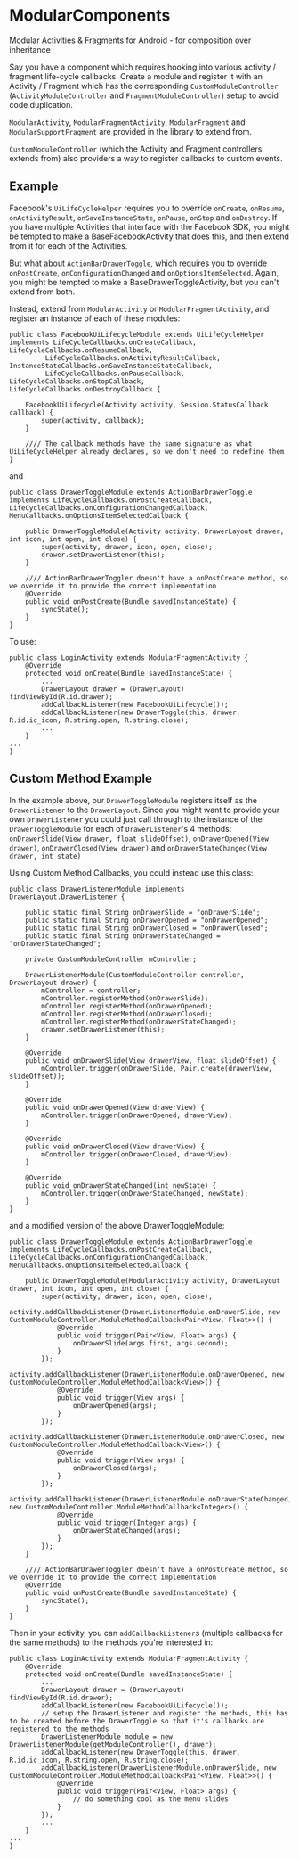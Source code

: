 ModularComponents
=================

Modular Activities &amp; Fragments for Android - for composition over inheritance

Say you have a component which requires hooking into various activity / fragment life-cycle callbacks.
Create a module and register it with an Activity / Fragment which has the corresponding `CustomModuleController` (`ActivityModuleController` and `FragmentModuleController`) setup to avoid code duplication.

`ModularActivity`, `ModularFragmentActivity`, `ModularFragment` and `ModularSupportFragment` are provided in the library to extend from.

`CustomModuleController` (which the Activity and Fragment controllers extends from) also providers a way to register callbacks to custom events.

Example
------
Facebook's `UiLifeCycleHelper` requires you to override `onCreate`, `onResume`, `onActivityResult`, `onSaveInstanceState`, `onPause`, `onStop` and `onDestroy`. If you have multiple Activities that interface with the Facebook SDK, you might be tempted to make a BaseFacebookActivity that does this, and then extend from it for each of the Activities.

But what about `ActionBarDrawerToggle`, which requires you to override `onPostCreate`, `onConfigurationChanged` and `onOptionsItemSelected`.
Again, you might be tempted to make a BaseDrawerToggleActivity, but you can't extend from both.

Instead, extend from `ModularActivity` or `ModularFragmentActivity`, and register an instance of each of these modules:

    public class FacebookUiLifecycleModule extends UiLifeCycleHelper implements LifeCycleCallbacks.onCreateCallback, LifeCycleCallbacks.onResumeCallback, 
             LifeCycleCallbacks.onActivityResultCallback, InstanceStateCallbacks.onSaveInstanceStateCallback, 
             LifeCycleCallbacks.onPauseCallback, LifeCycleCallbacks.onStopCallback, LifeCycleCallbacks.onDestroyCallback {

        FacebookUiLifecycle(Activity activity, Session.StatusCallback callback) {
            super(activity, callback);
        }

        //// The callback methods have the same signature as what UiLifeCycleHelper already declares, so we don't need to redefine them
    }

and

    public class DrawerToggleModule extends ActionBarDrawerToggle implements LifeCycleCallbacks.onPostCreateCallback, LifeCycleCallbacks.onConfigurationChangedCallback, MenuCallbacks.onOptionsItemSelectedCallback {
    
        public DrawerToggleModule(Activity activity, DrawerLayout drawer, int icon, int open, int close) {
            super(activity, drawer, icon, open, close);
            drawer.setDrawerListener(this);
        }
    
        //// ActionBarDrawerToggler doesn't have a onPostCreate method, so we override it to provide the correct implementation
        @Override
        public void onPostCreate(Bundle savedInstanceState) {
            syncState();
        }
    }


To use:

    public class LoginActivity extends ModularFragmentActivity {
        @Override
        protected void onCreate(Bundle savedInstanceState) {
            ...
            DrawerLayout drawer = (DrawerLayout) findViewById(R.id.drawer);
            addCallbackListener(new FacebookUiLifecycle());
            addCallbackListener(new DrawerToggle(this, drawer, R.id.ic_icon, R.string.open, R.string.close);
            ...
        }
    ...
    }


Custom Method Example
----

In the example above, our `DrawerToggleModule` registers itself as the `DrawerListener` to the `DrawerLayout`. Since you might want to provide your own `DrawerListener` you could just call through to the instance of the `DrawerToggleModule` for each of `DrawerListener`'s 4 methods: `onDrawerSlide(View drawer, float slideOffset)`, `onDrawerOpened(View drawer)`, `onDrawerClosed(View drawer)` and `onDrawerStateChanged(View drawer, int state)`

Using Custom Method Callbacks, you could instead use this class:

    public class DrawerListenerModule implements DrawerLayout.DrawerListener {

        public static final String onDrawerSlide = "onDrawerSlide";
        public static final String onDrawerOpened = "onDrawerOpened";
        public static final String onDrawerClosed = "onDrawerClosed";
        public static final String onDrawerStateChanged = "onDrawerStateChanged";
    
        private CustomModuleController mController;
    
        DrawerListenerModule(CustomModuleController controller, DrawerLayout drawer) {
            mController = controller;
            mController.registerMethod(onDrawerSlide);
            mController.registerMethod(onDrawerOpened);
            mController.registerMethod(onDrawerClosed);
            mController.registerMethod(onDrawerStateChanged);
            drawer.setDrawerListener(this);
        }
    
        @Override
        public void onDrawerSlide(View drawerView, float slideOffset) {
            mController.trigger(onDrawerSlide, Pair.create(drawerView, slideOffset));
        }
    
        @Override
        public void onDrawerOpened(View drawerView) {
            mController.trigger(onDrawerOpened, drawerView);
        }
    
        @Override
        public void onDrawerClosed(View drawerView) {
            mController.trigger(onDrawerClosed, drawerView);
        }
    
        @Override
        public void onDrawerStateChanged(int newState) {
            mController.trigger(onDrawerStateChanged, newState);
        }
    }

and a modified version of the above DrawerToggleModule:

    public class DrawerToggleModule extends ActionBarDrawerToggle implements LifeCycleCallbacks.onPostCreateCallback, LifeCycleCallbacks.onConfigurationChangedCallback, MenuCallbacks.onOptionsItemSelectedCallback {

        public DrawerToggleModule(ModularActivity activity, DrawerLayout drawer, int icon, int open, int close) {
            super(activity, drawer, icon, open, close);
            activity.addCallbackListener(DrawerListenerModule.onDrawerSlide, new CustomModuleController.ModuleMethodCallback<Pair<View, Float>>() {
                @Override
                public void trigger(Pair<View, Float> args) {
                    onDrawerSlide(args.first, args.second);
                }
            });
            activity.addCallbackListener(DrawerListenerModule.onDrawerOpened, new CustomModuleController.ModuleMethodCallback<View>() {
                @Override
                public void trigger(View args) {
                    onDrawerOpened(args);
                }
            });
            activity.addCallbackListener(DrawerListenerModule.onDrawerClosed, new CustomModuleController.ModuleMethodCallback<View>() {
                @Override
                public void trigger(View args) {
                    onDrawerClosed(args);
                }
            });
            activity.addCallbackListener(DrawerListenerModule.onDrawerStateChanged, new CustomModuleController.ModuleMethodCallback<Integer>() {
                @Override
                public void trigger(Integer args) {
                    onDrawerStateChanged(args);
                }
            });
        }

        //// ActionBarDrawerToggler doesn't have a onPostCreate method, so we override it to provide the correct implementation
        @Override
        public void onPostCreate(Bundle savedInstanceState) {
            syncState();
        }
    }

Then in your activity, you can `addCallbackListener`s (multiple callbacks for the same methods) to the methods you're interested in:

    public class LoginActivity extends ModularFragmentActivity {
        @Override
        protected void onCreate(Bundle savedInstanceState) {
            ...
            DrawerLayout drawer = (DrawerLayout) findViewById(R.id.drawer);
            addCallbackListener(new FacebookUiLifecycle());
            // setup the DrawerListener and register the methods, this has to be created before the DrawerToggle so that it's callbacks are registered to the methods
            DrawerListenerModule module = new DrawerListenerModule(getModuleController(), drawer);
            addCallbackListener(new DrawerToggle(this, drawer, R.id.ic_icon, R.string.open, R.string.close);
            addCallbackListener(DrawerListenerModule.onDrawerSlide, new CustomModuleController.ModuleMethodCallback<Pair<View, Float>>() {
                @Override
                public void trigger(Pair<View, Float> args) {
                    // do something cool as the menu slides
                }
            });            
            ...
        }
    ...
    }
